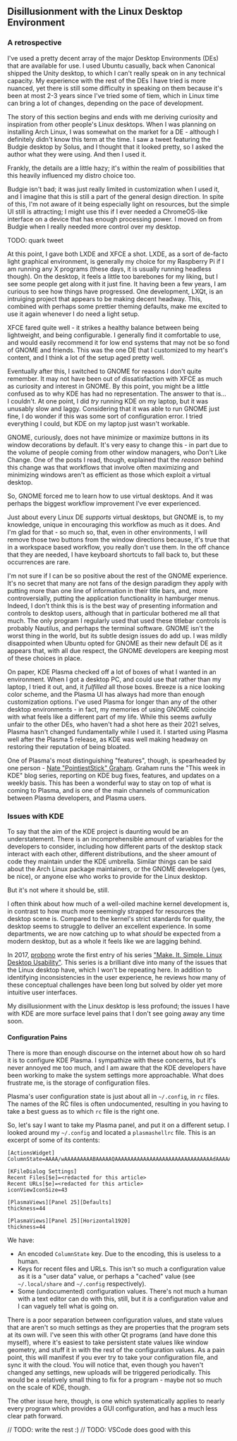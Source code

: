 ## Disillusionment with the Linux Desktop Environment

### A retrospective

I've used a pretty decent array of the major Desktop Environments (DEs) that are available for use. I used Ubuntu casually, back when Canonical shipped the Unity desktop, to which I can't really speak on in any technical capacity. My experience with the rest of the DEs I have tried is more nuanced, yet there is still some difficulty in speaking on them because it's been at most 2-3 years since I've tried some of tiem, which in Linux time can bring a lot of changes, depending on the pace of development.

The story of this section begins and ends with me deriving curiosity and inspiration from other people's Linux desktops. When I was planning on installing Arch Linux, I was somewhat on the market for a DE - although I definitely didn't know this term at the time. I saw a tweet featuring the Budgie desktop by Solus, and I thought that it looked pretty, so I asked the author what they were using. And then I used it.

Frankly, the details are a little hazy; it's within the realm of possibilities that this heavily influenced my distro choice too.

Budgie isn't bad; it was just really limited in customization when I used it, and I imagine that this is still a part of the general design direction. In spite of this, I'm not aware of it being especially light on resources, but the simple UI still is attracting; I might use this if I ever needed a ChromeOS-like interface on a device that has enough processing power. I moved on from Budgie when I really needed more control over my desktop.

TODO: quark tweet


At this point, I gave both LXDE and XFCE a shot. LXDE, as a sort of de-facto light graphical environment, is generally my choice for my Raspberry Pi if I am running any X programs (these days, it is usually running headless though). On the desktop, it feels a little too barebones for my liking, but I see some people get along with it just fine. It having been a few years, I am curious to see how things have progressed. One development, LXQt, is an intruiging project that appears to be making decent headway. This, combined with perhaps some prettier theming defaults, make me excited to use it again whenever I do need a light setup.

XFCE fared quite well - it strikes a healthy balance between being lightweight, and being configurable. I generally find it comfortable to use, and would easily recommend it for low end systems that may not be so fond of GNOME and friends. This was the one DE that I customized to my heart's content, and I think a lot of the setup aged pretty well.

<insert>

Eventually after this, I switched to GNOME for reasons I don't quite remember. It may not have been out of dissatisfaction with XFCE as much as curiosity and interest in GNOME. By this point, you might be a little confused as to why KDE has had no representation. The answer to that is... I couldn't. At one point, I did *try* running KDE on my laptop, but it was unusably slow and laggy. Considering that it was able to run GNOME just fine, I do wonder if this was some sort of configuration error. I tried everything I could, but KDE on my laptop just wasn't workable.

GNOME, curiously, does not have minimize or maximize buttons in its window decorations by default. It's very easy to change this - in part due to the volume of people coming from other window managers, who Don't Like Change. One of the posts I read, though, explained that the *reason* behind this change was that workflows that involve often maximizing and minimizing windows aren't as efficient as those which exploit a virtual desktop.

So, GNOME forced me to learn how to use virtual desktops. And it was perhaps the biggest workflow improvement I've ever experienced.

Just about every Linux DE *supports* virtual desktops, but GNOME is, to my knowledge, unique in encouraging this workflow as much as it does. And I'm glad for that - so much so, that, even in other environments, I will remove those two buttons from the window directions because, it's true that in a workspace based workflow, you really don't use them. In the off chance that they are needed, I have keyboard shortcuts to fall back to, but these occurrences are rare.

I'm not sure if I can be so positive about the rest of the GNOME experience. It's no secret that many are not fans of the design paradigm they apply with putting more than one line of information in their title bars, and, more controversially, putting the application functionality in hamburger menus. Indeed, I don't think this is is the best way of presenting information and controls to desktop users, although that in particular bothered me all that much. The only program I regularly used that used these titlebar controls is probably Nautilus, and perhaps the terminal software. GNOME isn't the worst thing in the world, but its subtle design issues do add up. I was mildly disappointed when Ubuntu opted for GNOME as their new default DE as it appears that, with all due respect, the GNOME developers are keeping most of these choices in place.

On paper, KDE Plasma checked off a lot of boxes of what I wanted in an environment. When I got a desktop PC, and could use that rather than my laptop, I tried it out, and, it *fulfilled* all those boxes. Breeze is a nice looking color scheme, and the Plasma UI has always had more than enough customization options. I've used Plasma for longer than any of the other desktop environments - in fact, my memories of using GNOME coincide with what feels like a different part of my life. While this seems awfully unfair to the other DEs, who haven't had a shot here as their 2021 selves, Plasma hasn't changed fundamentally while I used it. I started using Plasma well after the Plasma 5 release, as KDE was well making headway on restoring their reputation of being bloated.

One of Plasma's most distinguishing "features", though, is spearheaded by one person - [Nate "PointiestStick" Graham](https://pointieststick.com/). Graham runs the "This week in KDE" blog series, reporting on KDE bug fixes, features, and updates on a weekly basis. This has been a wonderful way to stay on top of what is coming to Plasma, and is one of the main channels of communication between Plasma developers, and Plasma users.

### Issues with KDE

To say that the aim of the KDE project is daunting would be an understatement. There is an incomprehensible amount of variables for the developers to consider, including how different parts of the desktop stack interact with each other, different distributions, and the sheer amount of code they maintain under the KDE umbrella. Similar things can be said about the Arch Linux package maintainers, or the GNOME developers (yes, be nice), or anyone else who works to provide for the Linux desktop.

But it's not where it should be, still.

I often think about how much of a well-oiled machine kernel development is, in contrast to how much more seemingly strapped for resources the desktop scene is. Compared to the kernel's strict standards for quality, the desktop seems to struggle to deliver an excellent experience. In some departments, we are now catching up to what *should* be expected from a modern desktop, but as a whole it feels like we are lagging behind.

In 2017, [probono](https://github.com/probonopd) wrote the first entry of his series ["Make. It. Simple. Linux Desktop Usability"](https://medium.com/@probonopd/make-it-simple-linux-desktop-usability-part-1-5fa0fb369b42). This series is a brilliant dive into many of the issues that the Linux desktop have, which I won't be repeating here. In addition to identifying inconsistencies in the user experience, he reviews how many of these conceptual challenges have been long but solved by older yet more intuitive user interfaces.

My disillusionment with the Linux desktop is less profound; the issues I have with KDE are more surface level pains that I don't see going away any time soon.

#### Configuration Pains

There is more than enough discourse on the internet about how oh so hard it is to configure KDE Plasma. I sympathize with these concerns, but it's never annoyed me too much, and I am aware that the KDE developers have been working to make the system settings more approachable. What does frustrate me, is the storage of configuration files.

Plasma's user configuration state is just about all in `~/.config`, in `rc` files. The names of the RC files is often undocumented, resulting in you having to take a best guess as to which `rc` file is the right one.

So, let's say I want to take my Plasma panel, and put it on a different setup. I looked around my `~/.config` and located a `plasmashellrc` file. This is an excerpt of some of its contents:
```
[ActionsWidget]
ColumnState=AAAA/wAAAAAAAAABAAAAAQAAAAAAAAAAAAAAAAAAAAAAAAAAAAAAAdAAAAACAQAAAQAAAAAAAAAAAAAAAGT/////AAAAgQAAAAAAAAACAAAA+gAAAAEAAAAAAAAA1gAAAAEAAAAAAAAD6AAAAABk

[KFileDialog Settings]
Recent Files[$e]=<redacted for this article>
Recent URLs[$e]=<redacted for this article>
iconViewIconSize=43

[PlasmaViews][Panel 25][Defaults]
thickness=44

[PlasmaViews][Panel 25][Horizontal1920]
thickness=44
```
We have:
- An encoded `ColumnState` key. Due to the encoding, this is useless to a human.
- Keys for recent files and URLs. This isn't so much a configuration value as it is a "user data" value, or perhaps a "cached" value (see `~/.local/share` and `~/.config` respectively).
- Some (undocumented) configuration values. There's not much a human with a text editor can do with this, still, but it *is* a configuration value and I can vaguely tell what is going on.

There is a poor separation between configuration values, and state values that are aren't so much settings as they are properties that the program sets at its own will. I've seen this with other Qt programs (and have done this myself), where it's easiest to take persistent state values like window geometry, and stuff it in with the rest of the configuration values. As a pain point, this will manifest if you ever try to take your configuration file, and sync it with the cloud. You will notice that, even though you haven't changed any settings, new uploads will be triggered periodically. This would be a relatively small thing to fix for a program - maybe not so much on the scale of KDE, though.

The other issue here, though, is one which systematically applies to nearly every program which provides a GUI configuration, and has a much less clear path forward.

// TODO: write the rest :)
// TODO: VSCode does good with this
